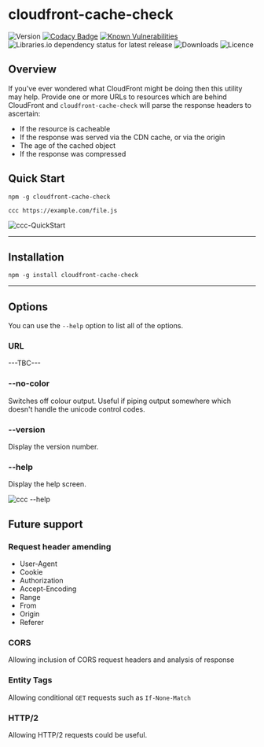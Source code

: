 # cloudfront-cache-check

![Version](https://img.shields.io/npm/v/cloudfront-cache-check.svg?style=plastic)
[![Codacy Badge](https://app.codacy.com/project/badge/Grade/cc31d7b0b6274073a6181b3e7442d1a3)](https://www.codacy.com?utm_source=bitbucket.org&amp;utm_medium=referral&amp;utm_content=MarkSMurphy/cloudfront-cache-check&amp;utm_campaign=Badge_Grade)
[![Known Vulnerabilities](https://snyk.io/test/npm/cloudfront-cache-check/1.0.0/badge.svg)](https://snyk.io/test/npm/cloudfront-cache-check/1.0.0)
![Libraries.io dependency status for latest release](https://img.shields.io/librariesio/release/npm/cloudfront-cache-check.svg?style=plastic)
![Downloads](https://img.shields.io/npm/dm/cloudfront-cache-check.svg?style=plastic)
![Licence](https://img.shields.io/npm/l/cloudfront-cache-check.svg?style=plastic)

## Overview

If you've ever wondered what CloudFront might be doing then this utility may help.  Provide one or more URLs to resources which are behind CloudFront and `cloudfront-cache-check` will parse the response headers to ascertain:

* If the resource is cacheable
* If the response was served via the CDN cache, or via the origin
* The age of the cached object
* If the response was compressed

## Quick Start

```text
npm -g cloudfront-cache-check

ccc https://example.com/file.js
```

![`ccc-QuickStart`](https://marksmurphy.github.io/img/ccc-QuickStart.gif)

---

## Installation

```text
npm -g install cloudfront-cache-check
```

---

## Options

You can use the `--help` option to list all of the options.

### URL

---TBC---

### --no-color

Switches off colour output.  Useful if piping output somewhere which doesn't handle the unicode control codes.

### --version

Display the version number.

### --help

Display the help screen.

![`ccc --help`](https://marksmurphy.github.io/img/ccc-help.png)

## Future support

### Request header amending

* User-Agent
* Cookie
* Authorization
* Accept-Encoding
* Range
* From
* Origin
* Referer

### CORS

Allowing inclusion of CORS request headers and analysis of response

### Entity Tags

Allowing conditional `GET` requests such as `If-None-Match`

### HTTP/2

Allowing HTTP/2 requests could be useful.
